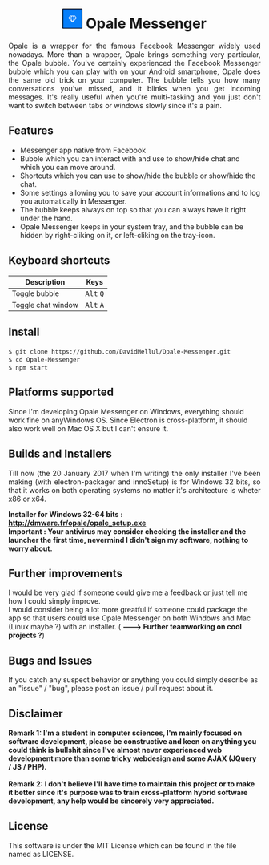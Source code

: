 
<h1 align='center'>
<img alt='Opale-Messenger' height="40px" src='./images/icone.png'>
  Opale Messenger 
</h1>

<p align="justify">
  Opale is a wrapper for the famous Facebook Messenger widely used nowadays. More than a wrapper, Opale brings
something very particular, the Opale bubble. You've certainly experienced the Facebook Messenger bubble which you
can play with on your Android smartphone, Opale does the same old trick on your computer. The bubble tells you
how many conversations you've missed, and it blinks when you get incoming messages. It's really useful when you're
multi-tasking and you just don't want to switch between tabs or windows slowly since it's a pain. </p>


## Features

- Messenger app native from Facebook
- Bubble which you can interact with and use to show/hide chat and which you can move around.
- Shortcuts which you can use to show/hide the bubble or show/hide the chat.
- Some settings allowing you to save your account informations and to log you automatically in Messenger.
- The bubble keeps always on top so that you can always have it right under the hand.
- Opale Messenger keeps in your system tray, and the bubble can be hidden by right-cliking on it, or left-cliking on the tray-icon.

## Keyboard shortcuts

Description            | Keys
-----------------------| -----------------------
Toggle bubble          | <kbd>Alt</kbd> <kbd>Q</kbd>
Toggle chat window     | <kbd>Alt</kbd> <kbd>A</kbd>



## Install

```
$ git clone https://github.com/DavidMellul/Opale-Messenger.git
$ cd Opale-Messenger
$ npm start
```

## Platforms supported

Since I'm developing Opale Messenger on Windows, everything should work fine on anyWindows OS.
Since Electron is cross-platform, it should also work well on Mac OS X but I can't ensure it.


## Builds and Installers

<p align="justify">Till now (the 20 January 2017 when I'm writing) the only installer I've been making (with electron-packager and innoSetup) is for Windows 32 bits, so that it works on both operating systems no matter it's architecture is wheter x86 or x64.</p>

<strong>Installer for Windows 32-64 bits : http://dmware.fr/opale/opale_setup.exe</strong> <br />
<strong>Important :  Your antivirus may consider checking the installer and the launcher the first time, nevermind I didn't sign my software, nothing to worry about.</strong>


## Further improvements


I would be very glad if someone could give me a feedback or just tell me how I could simply improve. <br />
I would consider being a lot more greatful if someone  could package the app so that users could use Opale Messenger on both Windows and Mac (Linux maybe ?) with an installer. (<strong> ---> Further teamworking on cool projects ?</strong>)

## Bugs and Issues

If you catch any suspect behavior or anything you could simply describe as an "issue" / "bug", please post an issue / pull request about it.

## Disclaimer 

<strong>Remark 1: I'm a student in computer sciences, I'm mainly focused on software development, please be constructive and keen on anything you could think is bullshit since I've almost never experienced web development more than some tricky webdesign and some AJAX (JQuery / JS / PHP). </strong><br /><br />
<strong>Remark 2: I don't believe I'll have time to maintain this project or to make it better since it's purpose was to train cross-platform hybrid software development, any help would be sincerely very appreciated.</strong>

## License

This software is under the MIT License which can be found in the file named as LICENSE.

